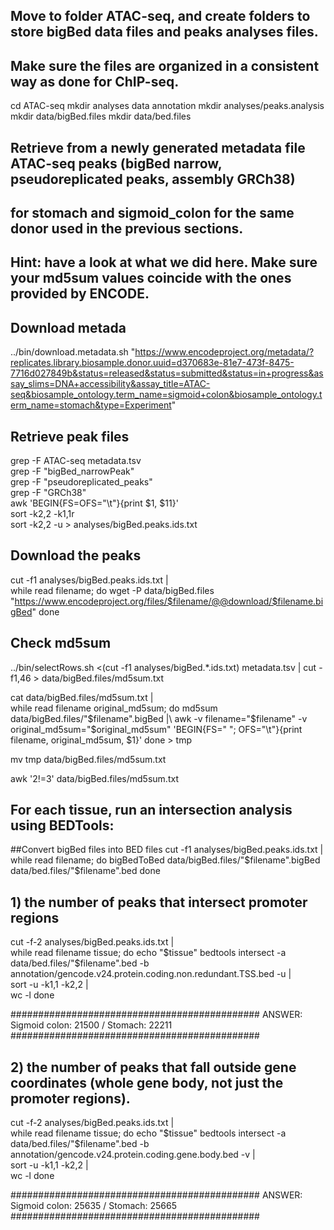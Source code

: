 ## Move to folder ATAC-seq, and create folders to store bigBed data files and peaks analyses files.
## Make sure the files are organized in a consistent way as done for ChIP-seq.

cd ATAC-seq
mkdir analyses data annotation
mkdir analyses/peaks.analysis
mkdir data/bigBed.files
mkdir data/bed.files




## Retrieve from a newly generated metadata file ATAC-seq peaks (bigBed narrow, pseudoreplicated peaks, assembly GRCh38) 
## for stomach and sigmoid_colon for the same donor used in the previous sections. 
## Hint: have a look at what we did here. Make sure your md5sum values coincide with the ones provided by ENCODE.


## Download metada
../bin/download.metadata.sh "https://www.encodeproject.org/metadata/?replicates.library.biosample.donor.uuid=d370683e-81e7-473f-8475-7716d027849b&status=released&status=submitted&status=in+progress&assay_slims=DNA+accessibility&assay_title=ATAC-seq&biosample_ontology.term_name=sigmoid+colon&biosample_ontology.term_name=stomach&type=Experiment" 

## Retrieve peak files
grep -F ATAC-seq metadata.tsv \
grep -F "bigBed_narrowPeak" \
grep -F "pseudoreplicated_peaks" \
grep -F "GRCh38" \
awk 'BEGIN{FS=OFS="\t"}{print $1, $11}' \
sort -k2,2 -k1,1r \
sort -k2,2 -u > analyses/bigBed.peaks.ids.txt


## Download the peaks
cut -f1 analyses/bigBed.peaks.ids.txt |\
while read filename; do
wget -P data/bigBed.files "https://www.encodeproject.org/files/$filename/@@download/$filename.bigBed"
done


## Check md5sum
../bin/selectRows.sh <(cut -f1 analyses/bigBed.*.ids.txt) metadata.tsv | cut -f1,46 > data/bigBed.files/md5sum.txt

cat data/bigBed.files/md5sum.txt |\
while read filename original_md5sum; do 
md5sum data/bigBed.files/"$filename".bigBed |\
awk -v filename="$filename" -v original_md5sum="$original_md5sum" 'BEGIN{FS=" "; OFS="\t"}{print filename, original_md5sum, $1}' 
done > tmp 

mv tmp data/bigBed.files/md5sum.txt

awk '$2!=$3' data/bigBed.files/md5sum.txt


## For each tissue, run an intersection analysis using BEDTools: 

##Convert bigBed files into BED files
cut -f1 analyses/bigBed.peaks.ids.txt |\
while read filename; do
bigBedToBed data/bigBed.files/"$filename".bigBed data/bed.files/"$filename".bed
done

## 1) the number of peaks that intersect promoter regions
cut -f-2 analyses/bigBed.peaks.ids.txt |\
while read filename tissue; do
echo "$tissue"
bedtools intersect -a data/bed.files/"$filename".bed -b annotation/gencode.v24.protein.coding.non.redundant.TSS.bed -u | \
sort -u -k1,1 -k2,2  |\
wc -l
done

#############################################
ANSWER: Sigmoid colon: 21500 / Stomach: 22211
#############################################


## 2) the number of peaks that fall outside gene coordinates (whole gene body, not just the promoter regions).

cut -f-2 analyses/bigBed.peaks.ids.txt | \
while read filename tissue; do
echo "$tissue"
bedtools intersect -a data/bed.files/"$filename".bed -b annotation/gencode.v24.protein.coding.gene.body.bed -v | \
sort -u -k1,1 -k2,2 | \
wc -l
done

#############################################
ANSWER: Sigmoid colon: 25635 / Stomach: 25665
#############################################
